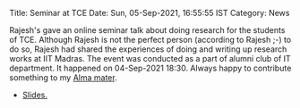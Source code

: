 Title: Seminar at TCE
Date: Sun, 05-Sep-2021, 16:55:55 IST
Category: News

Rajesh's gave an online seminar talk about doing research for the students of TCE.
Although Rajesh is not the perfect person (according to Rajesh ;-) to do so, Rajesh had shared the experiences of doing and writing up research works at IIT Madras. The event was conducted as a part of alumni club of IT department. It happened on 04-Sep-2021 18:30. Always happy to contribute something to my [Alma mater](tce.edu).


- [Slides.]({static}/pdfs/at-tce-research-practices.pdf)
